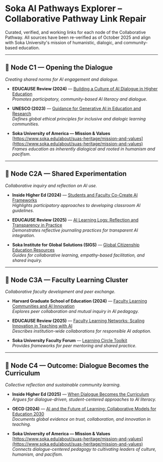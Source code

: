 # Soka AI Pathways Explorer – Collaborative Pathway Link Repair

Curated, verified, and working links for each node of the Collaborative Pathway.
All sources have been re-verified as of October 2025 and align with Soka University's
mission of humanistic, dialogic, and community-based education.

---

## 🧭 Node C1 — Opening the Dialogue
*Creating shared norms for AI engagement and dialogue.*

- **EDUCAUSE Review (2024)** — [Building a Culture of AI Dialogue in Higher Education](https://er.educause.edu/articles/2024/9/building-a-culture-of-ai-dialogue-in-higher-education)  
  *Promotes participatory, community-based AI literacy and dialogue.*

- **UNESCO (2023)** — [Guidance for Generative AI in Education and Research](https://unesdoc.unesco.org/ark:/48223/pf0000386693)  
  *Defines global ethical principles for inclusive and dialogic learning communities.*

- **Soka University of America — Mission & Values**  
  [https://www.soka.edu/about/suas-heritage/mission-and-values](https://www.soka.edu/about/suas-heritage/mission-and-values)  
  *Frames education as inherently dialogical and rooted in humanism and pacifism.*

---

## 🧭 Node C2A — Shared Experimentation
*Collaborative inquiry and reflection on AI use.*

- **Inside Higher Ed (2024)** — [Students and Faculty Co-Create AI Frameworks](https://www.insidehighered.com/news/faculty-issues/2024/05/10/students-and-faculty-co-create-ai-frameworks)  
  *Highlights participatory approaches to developing classroom AI guidelines.*

- **EDUCAUSE Review (2025)** — [AI Learning Logs: Reflection and Transparency in Practice](https://er.educause.edu/articles/2025/3/ai-learning-logs-reflection-and-transparency-in-practice)  
  *Demonstrates reflective journaling practices for transparent AI integration.*

- **Soka Institute for Global Solutions (SIGS)** — [Global Citizenship Education Resources](https://sigs.soka.edu/project_category/global-citizenship-education/)  
  *Guides for collaborative learning, empathy-based facilitation, and shared inquiry.*

---

## 🧭 Node C3A — Faculty Learning Cluster
*Collaborative faculty development and peer exchange.*

- **Harvard Graduate School of Education (2024)** — [Faculty Learning Communities and AI Innovation](https://www.gse.harvard.edu/news/2024/09/faculty-learning-communities-ai-innovation)  
  *Explores peer collaboration and mutual inquiry in AI pedagogy.*

- **EDUCAUSE Review (2025)** — [Faculty Learning Networks: Scaling Innovation in Teaching with AI](https://er.educause.edu/articles/2025/1/faculty-learning-networks-scaling-innovation-in-teaching-with-ai)  
  *Describes institution-wide collaborations for responsible AI adoption.*

- **Soka University Faculty Forum** — [Learning Circle Toolkit](https://www.soka.edu/news-events/news/fostering-global-citizens-every-grade-level-sua-alumni-reunite-sigs-education)  
  *Provides frameworks for peer mentoring and shared practice.*

---

## 🧭 Node C4 — Outcome: Dialogue Becomes the Curriculum
*Collective reflection and sustainable community learning.*

- **Inside Higher Ed (2025)** — [When Dialogue Becomes the Curriculum](https://www.insidehighered.com/opinion/views/2025/04/15/when-dialogue-becomes-curriculum)  
  *Argues for dialogue-driven, student-centered approaches to AI literacy.*

- **OECD (2024)** — [AI and the Future of Learning: Collaborative Models for Education 2030](https://www.oecd.org/en/publications/ai-and-the-future-of-learning-education-2030.html)  
  *Documents global evidence on trust, collaboration, and innovation in teaching.*

- **Soka University of America — Mission & Values**  
  [https://www.soka.edu/about/suas-heritage/mission-and-values](https://www.soka.edu/about/suas-heritage/mission-and-values)  
  *Connects dialogue-centered pedagogy to cultivating leaders of culture, humanism, and pacifism.*
